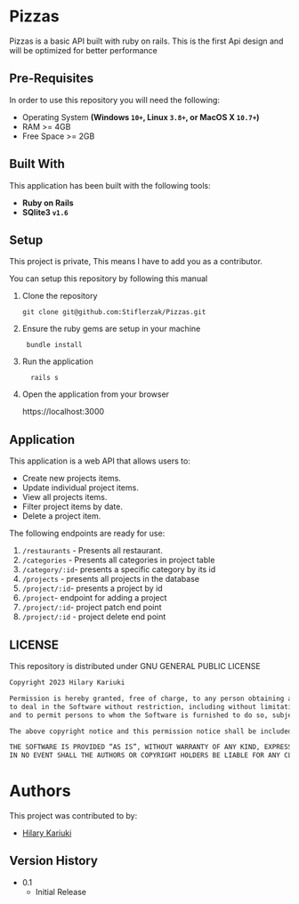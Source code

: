 # Pizzas
Pizzas is a basic API built with ruby on rails. 
This is the first Api design and will be optimized for better performance

## Pre-Requisites
In order to use this repository you will need the following:

- Operating System **(Windows `10+`, Linux `3.8+`, or MacOS X `10.7+`)**
- RAM >= 4GB
- Free Space >= 2GB

## Built With
This application has been built with the following tools:

- **Ruby on Rails**
- **SQlite3 `v1.6`**


## Setup
This project is private, This means I have to add you as a contributor.

You can setup this repository by following this manual

1. Clone the repository
    
       git clone git@github.com:Stiflerzak/Pizzas.git
   
2. Ensure the ruby gems are setup in your machine
    
        bundle install
  
3. Run the application
   
         rails s
    
4. Open the application from your browser
    
   https://localhost:3000
   
   
## Application
This application is a web API that allows users to:
- Create new projects items.
- Update individual project items.
- View all projects items.
- Filter project items by date.
- Delete a project item.


The following endpoints are ready for use:
1. `/restaurants` - Presents all restaurant.
2. `/categories` - Presents all categories in project table
3. `/category/:id`- presents a specific category by its id
4. `/projects` - presents all projects in the database
5. `/project/:id`- presents a project by id
6. `/project`- endpoint for adding a project
7. `/project/:id`- project patch end point
8. `/project/:id` -  project delete end point

## LICENSE
This repository is distributed under  GNU GENERAL PUBLIC LICENSE

```markdown
Copyright 2023 Hilary Kariuki

Permission is hereby granted, free of charge, to any person obtaining a copy of this software and associated documentation files (the “Software”), 
to deal in the Software without restriction, including without limitation the rights to use, copy, modify, merge, publish, distribute, sublicense, and/or sell copies of the Software, 
and to permit persons to whom the Software is furnished to do so, subject to the following conditions:

The above copyright notice and this permission notice shall be included in all copies or substantial portions of the Software.

THE SOFTWARE IS PROVIDED “AS IS”, WITHOUT WARRANTY OF ANY KIND, EXPRESS OR IMPLIED, INCLUDING BUT NOT LIMITED TO THE WARRANTIES OF MERCHANTABILITY, FITNESS FOR A PARTICULAR PURPOSE AND NONINFRINGEMENT. 
IN NO EVENT SHALL THE AUTHORS OR COPYRIGHT HOLDERS BE LIABLE FOR ANY CLAIM, DAMAGES OR OTHER LIABILITY, WHETHER IN AN ACTION OF CONTRACT, TORT OR OTHERWISE, ARISING FROM, OUT OF OR IN CONNECTION WITH THE SOFTWARE OR THE USE OR OTHER DEALINGS IN THE SOFTWARE.
```
# Authors
This project was contributed to by:
- [Hilary Kariuki](https://github.com/Stiflerzak/)

## Version History

* 0.1
    * Initial Release